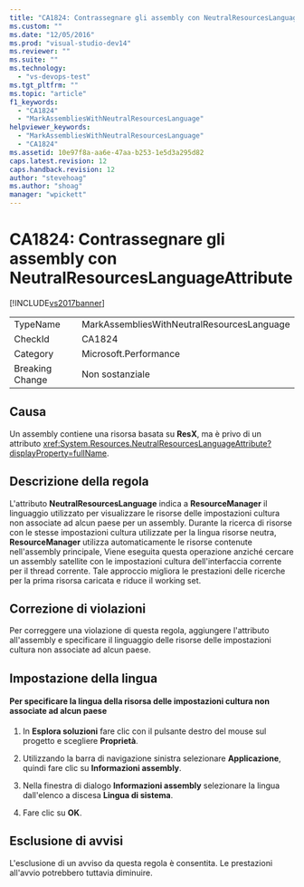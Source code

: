 ```yaml
---
title: "CA1824: Contrassegnare gli assembly con NeutralResourcesLanguageAttribute | Microsoft Docs"
ms.custom: ""
ms.date: "12/05/2016"
ms.prod: "visual-studio-dev14"
ms.reviewer: ""
ms.suite: ""
ms.technology: 
  - "vs-devops-test"
ms.tgt_pltfrm: ""
ms.topic: "article"
f1_keywords: 
  - "CA1824"
  - "MarkAssembliesWithNeutralResourcesLanguage"
helpviewer_keywords: 
  - "MarkAssembliesWithNeutralResourcesLanguage"
  - "CA1824"
ms.assetid: 10e97f8a-aa6e-47aa-b253-1e5d3a295d82
caps.latest.revision: 12
caps.handback.revision: 12
author: "stevehoag"
ms.author: "shoag"
manager: "wpickett"
---
```

# CA1824: Contrassegnare gli assembly con NeutralResourcesLanguageAttribute
[!INCLUDE[vs2017banner](../code-quality/includes/vs2017banner.md)]

|||  
|-|-|  
|TypeName|MarkAssembliesWithNeutralResourcesLanguage|  
|CheckId|CA1824|  
|Category|Microsoft.Performance|  
|Breaking Change|Non sostanziale|  
  
## Causa  
 Un assembly contiene una risorsa basata su **ResX**, ma è privo di un attributo <xref:System.Resources.NeutralResourcesLanguageAttribute?displayProperty=fullName>.  
  
## Descrizione della regola  
 L'attributo **NeutralResourcesLanguage** indica a **ResourceManager** il linguaggio utilizzato per visualizzare le risorse delle impostazioni cultura non associate ad alcun paese per un assembly.  Durante la ricerca di risorse con le stesse impostazioni cultura utilizzate per la lingua risorse neutra, **ResourceManager** utilizza automaticamente le risorse contenute nell'assembly principale,  Viene eseguita questa operazione anziché cercare un assembly satellite con le impostazioni cultura dell'interfaccia corrente per il thread corrente.  Tale approccio migliora le prestazioni delle ricerche per la prima risorsa caricata e riduce il working set.  
  
## Correzione di violazioni  
 Per correggere una violazione di questa regola, aggiungere l'attributo all'assembly e specificare il linguaggio delle risorse delle impostazioni cultura non associate ad alcun paese.  
  
## Impostazione della lingua  
  
#### Per specificare la lingua della risorsa delle impostazioni cultura non associate ad alcun paese  
  
1.  In **Esplora soluzioni** fare clic con il pulsante destro del mouse sul progetto e scegliere **Proprietà**.  
  
2.  Utilizzando la barra di navigazione sinistra selezionare **Applicazione**, quindi fare clic su **Informazioni assembly**.  
  
3.  Nella finestra di dialogo **Informazioni assembly** selezionare la lingua dall'elenco a discesa **Lingua di sistema**.  
  
4.  Fare clic su **OK**.  
  
## Esclusione di avvisi  
 L'esclusione di un avviso da questa regola è consentita.  Le prestazioni all'avvio potrebbero tuttavia diminuire.